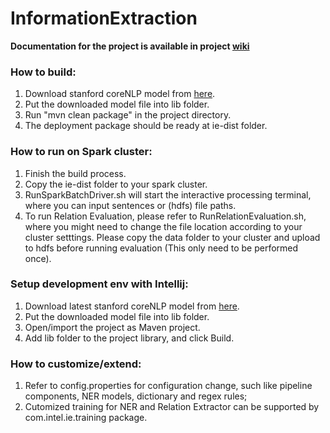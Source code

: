# InformationExtraction

**Documentation for the project is available in project [wiki](https://github.com/intel-analytics/InformationExtraction/wiki)**

### How to build:

1. Download stanford coreNLP model from [here](https://drive.google.com/open?id=0B9zID9CU9HQeMEt6clEwT2dFdms).
2. Put the downloaded model file into lib folder.
3. Run "mvn clean package" in the project directory.
4. The deployment package should be ready at ie-dist folder.

### How to run on Spark cluster:

1. Finish the build process.
2. Copy the ie-dist folder to your spark cluster.
3. RunSparkBatchDriver.sh will start the interactive processing terminal, where you can input sentences or (hdfs) file paths.
4. To run Relation Evaluation, please refer to RunRelationEvaluation.sh, where you might need to change the file location according to your cluster setttings. Please copy the data folder to your cluster and upload to hdfs before running evaluation (This only need to be performed once).

### Setup development env with Intellij:

1. Download latest stanford coreNLP model from [here](https://drive.google.com/open?id=0B9zID9CU9HQeMEt6clEwT2dFdms).
2. Put the downloaded model file into lib folder.
3. Open/import the project as Maven project.
4. Add lib folder to the project library, and click Build.

### How to customize/extend:

1. Refer to config.properties for configuration change, such like pipeline components, NER models, dictionary and regex rules;
2. Cutomized training for NER and Relation Extractor can be supported by com.intel.ie.training package.
